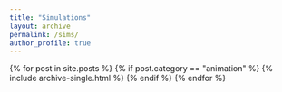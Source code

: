 ```yaml
---
title: "Simulations"
layout: archive
permalink: /sims/
author_profile: true
---
```



{% for post in site.posts %}
 {% if post.category == "animation" %}
  {% include archive-single.html %}
 {% endif %}
{% endfor %}